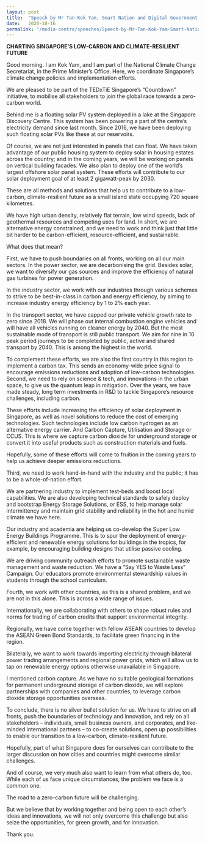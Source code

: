 ```yaml
---
layout: post
title:  "Speech by Mr Tan Kok Yam, Smart Nation and Digital Government, and Strategy Group, Prime Minister’s Office at the TedxTiESG Countdown 2020"
date:   2020-10-16
permalink: "/media-centre/speeches/Speech-by-Mr-Tan-Kok-Yam-Smart-Nation-and-Digital-Government-and-Strategy-Group-Prime-Ministers-Office—at-the-TedxTiESG-Countdown-2020"
---
```


**CHARTING SINGAPORE’S LOW-CARBON AND CLIMATE-RESILIENT FUTURE**

Good morning. I am Kok Yam, and I am part of the National Climate Change Secretariat, in the Prime Minister’s Office. Here, we coordinate Singapore’s climate change policies and implementation efforts.  

We are pleased to be part of the TEDxTiE Singapore’s “Countdown” initiative, to mobilise all stakeholders to join the global race towards a zero-carbon world.

Behind me is a floating solar PV system deployed in a lake at the Singapore Discovery Centre. This system has been powering a part of the centre’s electricity demand since last month. Since 2016, we have been deploying such floating solar PVs like these at our reservoirs. 

Of course, we are not just interested in panels that can float. We have taken advantage of our public housing system to deploy solar in housing estates across the country; and in the coming years, we will be working on panels on vertical building facades. We also plan to deploy one of the world’s largest offshore solar panel system. These efforts will contribute to our solar deployment goal of at least 2 gigawatt-peak by 2030. 

These are all methods and solutions that help us to contribute to a low-carbon, climate-resilient future as a small island state occupying 720 square kilometres. 

We have high urban density, relatively flat terrain, low wind speeds, lack of geothermal resources and competing uses for land. In short, we are alternative energy constrained, and we need to work and think just that little bit harder to be carbon-efficient, resource-efficient, and sustainable. 

What does that mean?

First, we have to push boundaries on all fronts, working on all our main sectors. In the power sector, we are decarbonising the grid. Besides solar, we want to diversify our gas sources and improve the efficiency of natural gas turbines for power generation.

In the industry sector, we work with our industries through various schemes to strive to be best-in-class in carbon and energy efficiency, by aiming to increase industry energy efficiency by 1 to 2% each year.

In the transport sector, we have capped our private vehicle growth rate to zero since 2018. We will phase out internal combustion engine vehicles and will have all vehicles running on cleaner energy by 2040. But the most sustainable mode of transport is still public transport. We aim for nine in 10 peak period journeys to be completed by public, active and shared transport by 2040. This is among the highest in the world.  

To complement these efforts, we are also the first country in this region to implement a carbon tax. This sends an economy-wide price signal to encourage emissions reductions and adoption of low-carbon technologies. 
Second, we need to rely on science & tech, and innovations in the urban space, to give us the quantum leap in mitigation. Over the years, we have made steady, long term investments in R&D to tackle Singapore’s resource challenges, including carbon. 

These efforts include increasing the efficiency of solar deployment in Singapore, as well as novel solutions to reduce the cost of emerging technologies. Such technologies include low carbon hydrogen as an alternative energy carrier. And Carbon Capture, Utilisation and Storage or CCUS. This is where we capture carbon dioxide for underground storage or convert it into useful products such as construction materials and fuels. 

Hopefully, some of these efforts will come to fruition in the coming years to help us achieve deeper emissions reductions.

Third, we need to work hand-in-hand with the industry and the public; it has to be a whole-of-nation effort.

We are partnering industry to implement test-beds and boost local capabilities. We are also developing technical standards to safely deploy and bootstrap Energy Storage Solutions, or ESS, to help manage solar intermittency and maintain grid stability and reliability in the hot and humid climate we have here.

Our industry and academia are helping us co-develop the Super Low Energy Buildings Programme. This is to spur the deployment of energy-efficient and renewable energy solutions for buildings in the tropics, for example, by encouraging building designs that utilise passive cooling.

We are driving community outreach efforts to promote sustainable waste management and waste reduction. We have a “Say YES to Waste Less” Campaign. Our educators promote environmental stewardship values in students through the school curriculum.

Fourth, we work with other countries, as this is a shared problem, and we are not in this alone. This is across a wide range of issues.

Internationally, we are collaborating with others to shape robust rules and norms for trading of carbon credits that support environmental integrity.

Regionally, we have come together with fellow ASEAN countries to develop the ASEAN Green Bond Standards, to facilitate green financing in the region.

Bilaterally, we want to work towards importing electricity through bilateral power trading arrangements and regional power grids, which will allow us to tap on renewable energy options otherwise unavailable in Singapore. 

I mentioned carbon capture. As we have no suitable geological formations for permanent underground storage of carbon dioxide, we will explore partnerships with companies and other countries, to leverage carbon dioxide storage opportunities overseas.

To conclude, there is no silver bullet solution for us. We have to strive on all fronts, push the boundaries of technology and innovation, and rely on all stakeholders – individuals, small business owners, and corporates, and like-minded international partners – to co-create solutions, open up possibilities to enable our transition to a low-carbon, climate-resilient future. 

Hopefully, part of what Singapore does for ourselves can contribute to the larger discussion on how cities and countries might overcome similar challenges. 

And of course, we very much also want to learn from what others do, too. While each of us face unique circumstances, the problem we face is a common one. 

The road to a zero-carbon future will be challenging. 

But we believe that by working together and being open to each other’s ideas and innovations, we will not only overcome this challenge but also seize the opportunities, for green growth, and for innovation.

Thank you.  
